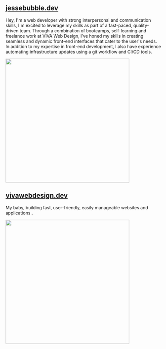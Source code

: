 ## [jessebubble.dev](https://www.jessebubble.dev)

Hey, I'm a web developer with strong interpersonal and communication skills, I'm excited to leverage my skills as part of a fast-paced, quality-driven team. Through a combination of bootcamps, self-learning and freelance work at VIVA Web Design, I've honed my skills in creating seamless and dynamic front-end interfaces that cater to the user's needs. In addition to my expertise in front-end development, I also have experience automating infrastructure updates using a git workflow and CI/CD tools.

<img src="https://a-us.storyblok.com/f/1014535/500x500/b973a711e8/jessebubble-logo.svg" width="400" height="400">

## [vivawebdesign.dev](https://www.vivawebdesign.dev)

My baby, building fast, user-friendly, easily manageable websites and applications .

<img src="https://a-us.storyblok.com/f/1014535/500x500/7c0037922d/showcase-array-design.svg" width="400" height="400">

